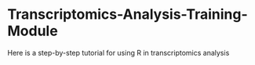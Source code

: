 # Transcriptomics-Analysis-Training-Module

Here is a step-by-step tutorial for using R in transcriptomics analysis

